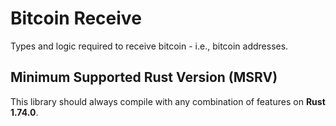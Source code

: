 # Bitcoin Receive

Types and logic required to receive bitcoin - i.e., bitcoin addresses.

## Minimum Supported Rust Version (MSRV)

This library should always compile with any combination of features on **Rust 1.74.0**.
